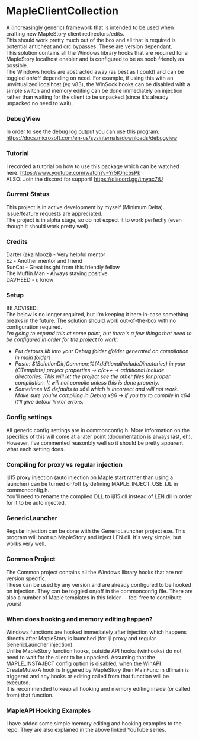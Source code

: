 # MapleClientCollection

A (increasingly generic) framework that is intended to be used when crafting new MapleStory client redirectors/edits.  
This should work pretty much out of the box and all that is required is potential anticheat and crc bypasses. These are version dependant.  
This solution contains all the Windows library hooks that are required for a MapleStory localhost enabler and is configured to be as noob friendly as possible.  
The Windows hooks are abstracted away (as best as I could) and can be toggled on/off depending on need. For example, if using this with an unvirtualized localhost (eg v83), the WinSock hooks can be disabled with a simple switch and memory editing can be done immediately on injection rather than waiting for the client to be unpacked (since it's already unpacked no need to wait).

### DebugView
In order to see the debug log output you can use this program: https://docs.microsoft.com/en-us/sysinternals/downloads/debugview

### Tutorial
I recorded a tutorial on how to use this package which can be watched here: https://www.youtube.com/watch?v=Yr5IOhc5sPk  
ALSO: Join the discord for support! https://discord.gg/tmyac7tU

### Current Status
This project is in active development by myself (Minimum Delta). Issue/feature requests are appreciated.  
The project is in alpha stage, so do not expect it to work perfectly (even though it should work pretty well).  

### Credits
Darter (aka Moozi) 	- Very helpful mentor  
Ez					- Another mentor and friend  
SunCat				- Great insight from this friendly fellow  
The Muffin Man		- Always staying positive  
DAVHEED				- u know 

### Setup
BE ADVISED:  
The below is no longer required, but I'm keeping it here in-case something breaks in the future. The solution should work out-of-the-box with no configuration required.  
_I'm going to expand this at some point, but there's a few things that need to be configured in order for the project to work:_  
* _Put detours.lib into your Debug folder (folder generated on compilation in main folder)_
* _Paste: $(SolutionDir)Common;%(AdditionalIncludeDirectories) in your (CTemplate) project properties -> c/c++ -> additional include directories. This will let the project see the other files for proper compilation. It will not compile unless this is done properly._
* _Sometimes VS defaults to x64 which is incorrect and will not work. Make sure you're compiling in Debug x86 -> if you try to compile in x64 it'll give detour linker errors._

### Config settings
All generic config settings are in commonconfig.h. More information on the specifics of this will come at a later point (documentation is always last, eh). However, I've commented reasonbly well so it should be pretty apparent what each setting does.

### Compiling for proxy vs regular injection
Ijl15 proxy injection (auto injection on Maple start rather than using a launcher) can be turned on/off by defining MAPLE_INJECT_USE_IJL in commonconfig.h.  
You'll need to rename the compiled DLL to ijl15.dll instead of LEN.dll in order for it to be auto injected.

### GenericLauncher
Regular injection can be done with the GenericLauncher project exe. This program will boot up MapleStory and inject LEN.dll. It's very simple, but works very well.

### Common Project
The Common project contains all the Windows library hooks that are not version specific.  
These can be used by any version and are already configured to be hooked on injection. They can be toggled on/off in the commonconfig file.
There are also a number of Maple templates in this folder -- feel free to contribute yours!

### When does hooking and memory editing happen?
Windows functions are hooked immediately after injection which happens directly after MapleStory is launched (for ijl proxy and regular GenericLauncher injection).  
Unlike MapleStory function hooks, outside API hooks (winhooks) do not need to wait for the client to be unpacked. Assuming that the MAPLE_INSTAJECT config option is disabled, when the WinAPI CreateMutexA hook is triggered by MapleStory then MainFunc in dllmain is triggered and any hooks or editing called from that function will be executed.  
It is recommended to keep all hooking and memory editing inside (or called from) that function.

### MapleAPI Hooking Examples
I have added some simple memory editing and hooking examples to the repo. They are also explained in the above linked YouTube series.









